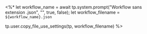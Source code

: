 <%*
let workflow_name = await tp.system.prompt("Workflow sans extension .json", "", true, false);
let workflow_filename = `${workflow_name}.json`

tp.user.copy_file_use_settings(tp, workflow_filename)
%>
